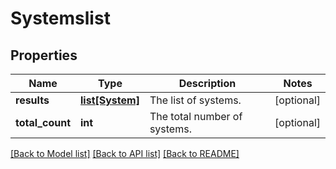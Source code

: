 # Systemslist

## Properties
Name | Type | Description | Notes
------------ | ------------- | ------------- | -------------
**results** | [**list[System]**](System.md) | The list of systems. | [optional] 
**total_count** | **int** | The total number of systems. | [optional] 

[[Back to Model list]](../README.md#documentation-for-models) [[Back to API list]](../README.md#documentation-for-api-endpoints) [[Back to README]](../README.md)

